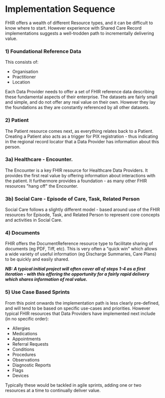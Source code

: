 # Implementation Sequence

FHIR offers a wealth of different Resource types, and it can be difficult to know where to start. However experience with Shared Care Record implementations suggests a well-trodden path to incrementally delivering value.

### 1) Foundational Reference Data
This consists of:

 - Organisation
 - Practitioner
 - Location

 Each Data Provider needs to offer a set of FHIR reference data describing these fundamental aspects of their enterprise. The datasets are fairly small and simple, and do not offer any real value on their own. However they lay the foundations as they are constantly referenced by all other datasets.


### 2) Patient

 The Patient resource comes next, as everything relates back to a Patient. Creating a Patient also acts as a trigger for PIX registration - thus indicating in the regional record locator that a Data Provider has information about this person.


### 3a) Healthcare - Encounter. 

 The Encounter is a key FHIR resource for Healthcare Data Providers. It provides the first real value by offering information about interactions with the patient. It furthermore provides a foundation - as many other FHIR resources "hang off" the Encounter.


### 3b) Social Care - Episode of Care, Task, Related Person

Social Care follows a slightly different model - based around use of the FHIR resources for Episode, Task, and Related Person to represent core concepts and activities in Social Care.


### 4) Documents

FHIR offers the DocumentReference resource type to facilitate sharing of documents (eg PDF, Tiff, etc). This is very often a "quick win" which allows a wide variety of useful information (eg Discharge Summaries, Care Plans) to be quickly and easily shared.

***NB: A typical initial project will often cover all of steps 1-4 as a first iteration - with this offering the opportunity for a fairly rapid delivery which shares information of real value.***
 

### 5) Use Case Based Sprints
From this point onwards the implementation path is less clearly pre-defined, and will tend to be based on specific use-cases and priorities. However typical FHIR resources that Data Providers have implemented next include (in no specific order):
 - Allergies
 - Medications
 - Appointments
 - Referral Requests
 - Conditions
 - Procedures
 - Observations
 - Diagnostic Reports
 - Flags
 - Devices

Typically these would be tackled in agile sprints, adding one or two resources at a time to continually deliver value.

